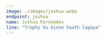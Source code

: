 ```yaml
---
image: ./images/joshua.webp
endpoint: joshua
name: Joshua Fernandes
line: "Trophy ko kisne haath lagaya"
---
```

